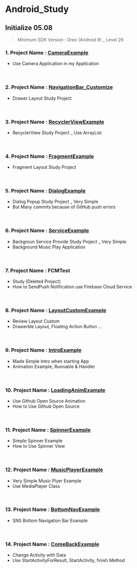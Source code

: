# Android_Study
## Initialize 05.08 <br>
> Minimum SDK Version : Oreo (Android 8) _ Level 26
### 1. Project Name : <a href="https://github.com/Enterprise09/Android_Study/tree/master/CameraExample"> CameraExample</a> <br>
* Use Camera Application in my Application <br><br><br>

### 2. Project Name : <a href="https://github.com/Enterprise09/Android_Study/tree/master/NavigationBar_Customize"> NavigationBar_Customize </a> <br>
* Drawer Layout Study Project <br><br><br>

### 3. Project Name : <a href="https://github.com/Enterprise09/Android_Study/tree/master/RecyclerViewExample"> RecyclerViewExample </a><br>
* RecyclerView Study Project _ Use ArrayList <br><br><br>

### 4. Project Name : <a href="https://github.com/Enterprise09/Android_Study/tree/master/FragmentExample"> FragmentExample </a><br>
* Fragment Layout Study Project <br><br><br>

### 5. Project Name : <a href="https://github.com/Enterprise09/Android_Study/tree/master/DialogExample"> DialogExample </a><br>
* Dialog Popup Study Project _ Very Simple <br>
* But Many commits because of GitHub push errors <br><br><br>

### 6. Project Name : <a href="https://github.com/Enterprise09/Android_Study/tree/master/ServiceExample"> ServiceExample </a><br>
* Backgroun Service Provide Study Project _ Very Simple <br>
* Background Music Play Application <br><br><br>

### 7. Project Name : FCMTest <br>
* Study (Deleted Project) <br>
* How to SendPush Notification use Firebase Cloud Service <br><br><br>

### 8. Project Name : <a href="https://github.com/Enterprise09/Android_Study/tree/master/LayoutCustomExample"> LayoutCustomExample </a><br>
* Review Layout Custom <br>
* Drawerble Layout, Floating Action Button ... <br><br><br>

### 9. Project Name : <a href="https://github.com/Enterprise09/Android_Study/tree/master/IntroExample"> IntroExample </a><br>
* Made Simple Intro when starting App <br>
* Animation Example, Runnable & Handler <br><br><br>

### 10. Project Name : <a href="https://github.com/Enterprise09/Android_Study/tree/master/LoadingAnimExample"> LoadingAnimExample </a><br>
* Use Github Open Source Animation <br>
* How to Use Github Open Source <br><br><br>

### 11. Project Name : <a href="https://github.com/Enterprise09/Android_Study/tree/master/SpinnerExample"> SpinnerExample </a><br>
* Simple Spinner Example <br>
* How to Use Spinner View <br><br><br>

### 12. Project Name : <a href="https://github.com/Enterprise09/Android_Study/tree/master/MusicPlayerExample"> MusicPlayerExample </a><br>
* Very Simple Music Plyer Example <br>
* Use MediaPlayer Class <br><br><br>

### 13. Project Name : <a href="https://github.com/Enterprise09/Android_Study/tree/master/BottomNavExample"> BottomNavExample </a><br>
* SNS Bottom Navigation Bar Example <br><br><br>

### 14. Project Name : <a href="https://github.com/Enterprise09/Android_Study/tree/master/ComeBackExample"> ComeBackExample </a><br>
* Change Activity with Data <br>
* Use StartActivityForResult, StartActivity, finish Method <br><br><br>
